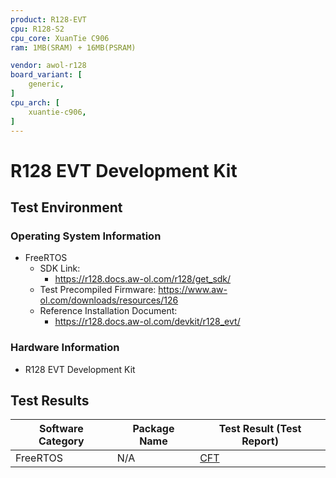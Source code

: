 ```yaml
---
product: R128-EVT
cpu: R128-S2
cpu_core: XuanTie C906
ram: 1MB(SRAM) + 16MB(PSRAM)

vendor: awol-r128
board_variant: [
    generic,
]
cpu_arch: [
    xuantie-c906,
]
---
```


# R128 EVT Development Kit

## Test Environment

### Operating System Information

- FreeRTOS
    - SDK Link:
        - https://r128.docs.aw-ol.com/r128/get_sdk/
    - Test Precompiled Firmware: https://www.aw-ol.com/downloads/resources/126
    - Reference Installation Document:
        - https://r128.docs.aw-ol.com/devkit/r128_evt/

### Hardware Information

- R128 EVT Development Kit

## Test Results

| Software Category | Package Name  | Test Result (Test Report) |
|-------------------|---------------|---------------------------|
| FreeRTOS          | N/A           | [CFT][FreeRTOS]           |

[FreeRTOS]: ./FreeRTOS/README.md
